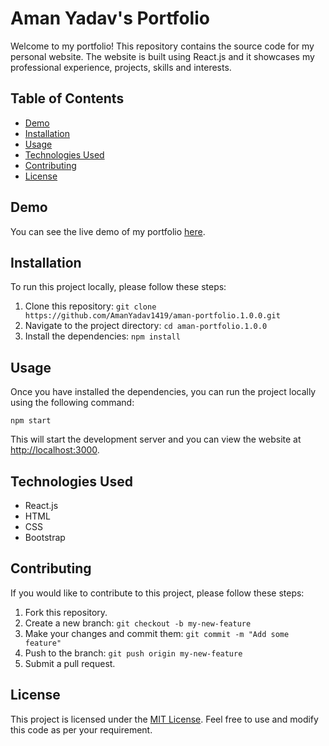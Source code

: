 

# Aman Yadav's Portfolio

Welcome to my portfolio! This repository contains the source code for my personal website. The website is built using React.js and it showcases my professional experience, projects, skills and interests.

## Table of Contents
- [Demo](#demo)
- [Installation](#installation)
- [Usage](#usage)
- [Technologies Used](#technologies-used)
- [Contributing](#contributing)
- [License](#license)

## Demo

You can see the live demo of my portfolio [here](https://amanyadav.netlify.app/).

## Installation

To run this project locally, please follow these steps:

1. Clone this repository: `git clone https://github.com/AmanYadav1419/aman-portfolio.1.0.0.git`
2. Navigate to the project directory: `cd aman-portfolio.1.0.0`
3. Install the dependencies: `npm install`

## Usage

Once you have installed the dependencies, you can run the project locally using the following command:

```
npm start
```

This will start the development server and you can view the website at [http://localhost:3000](http://localhost:3000).

## Technologies Used

- React.js
- HTML
- CSS
- Bootstrap

## Contributing

If you would like to contribute to this project, please follow these steps:

1. Fork this repository.
2. Create a new branch: `git checkout -b my-new-feature`
3. Make your changes and commit them: `git commit -m "Add some feature"`
4. Push to the branch: `git push origin my-new-feature`
5. Submit a pull request.

## License

This project is licensed under the [MIT License](https://github.com/AmanYadav1419/aman-portfolio.1.0.0/blob/main/LICENSE). Feel free to use and modify this code as per your requirement.
